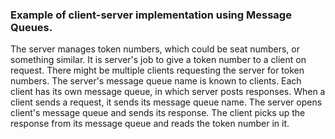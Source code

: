 ### Example of client-server implementation using Message Queues.
The server manages token numbers, which could be seat numbers, or something similar. It is server's job to give a token number to a client on request. There might be multiple clients requesting the server for token numbers. The server's message queue name is known to clients. Each client has its own message queue, in which server posts responses.
When a client sends a request, it sends its message queue name. The server opens client's message queue and sends its response.
The client picks up the response from its message queue and reads the token number in it.
